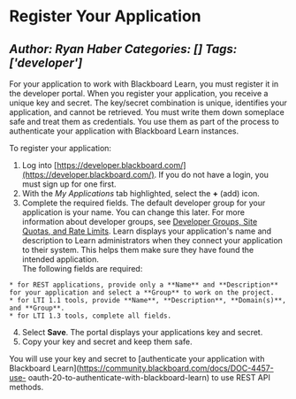 # Register Your Application
*Author: Ryan Haber*
*Categories: []*
*Tags: ['developer']*
---
For your application to work with Blackboard Learn, you must register it in
the developer portal. When you register your application, you receive a unique
key and secret. The key/secret combination is unique, identifies your
application, and cannot be retrieved. You must write them down someplace safe
and treat them as credentials. You use them as part of the process to
authenticate your application with Blackboard Learn instances.

To register your application:

  1. Log into [https://developer.blackboard.com/](https://developer.blackboard.com/). If you do not have a login, you must sign up for one first.
  2. With the _My Applications_ tab highlighted, select the **+** (add) icon.
  3. Complete the required fields. The default developer group for your application is your name. You can change this later. For more information about developer groups, see [Developer Groups, Site Quotas, and Rate Limits](https://community.blackboard.com/docs/DOC-4258-developer-groups-site-quotas-and-rate-limits). Learn displays your application's name and description to Learn administrators when they connect your application to their system. This helps them make sure they have found the intended application.  
The following fields are required:

    * for REST applications, provide only a **Name** and **Description** for your application and select a **Group** to work on the project.
    * for LTI 1.1 tools, provide **Name**, **Description**, **Domain(s)**, and **Group**.
    * for LTI 1.3 tools, complete all fields.
  4. Select **Save**. The portal displays your applications key and secret.
  5. Copy your key and secret and keep them safe.

You will use your key and secret to [authenticate your application with
Blackboard Learn](https://community.blackboard.com/docs/DOC-4457-use-
oauth-20-to-authenticate-with-blackboard-learn) to use REST API methods.

